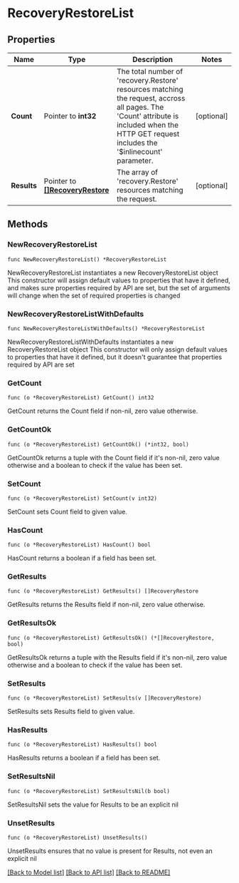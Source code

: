 # RecoveryRestoreList

## Properties

Name | Type | Description | Notes
------------ | ------------- | ------------- | -------------
**Count** | Pointer to **int32** | The total number of &#39;recovery.Restore&#39; resources matching the request, accross all pages. The &#39;Count&#39; attribute is included when the HTTP GET request includes the &#39;$inlinecount&#39; parameter. | [optional] 
**Results** | Pointer to [**[]RecoveryRestore**](RecoveryRestore.md) | The array of &#39;recovery.Restore&#39; resources matching the request. | [optional] 

## Methods

### NewRecoveryRestoreList

`func NewRecoveryRestoreList() *RecoveryRestoreList`

NewRecoveryRestoreList instantiates a new RecoveryRestoreList object
This constructor will assign default values to properties that have it defined,
and makes sure properties required by API are set, but the set of arguments
will change when the set of required properties is changed

### NewRecoveryRestoreListWithDefaults

`func NewRecoveryRestoreListWithDefaults() *RecoveryRestoreList`

NewRecoveryRestoreListWithDefaults instantiates a new RecoveryRestoreList object
This constructor will only assign default values to properties that have it defined,
but it doesn't guarantee that properties required by API are set

### GetCount

`func (o *RecoveryRestoreList) GetCount() int32`

GetCount returns the Count field if non-nil, zero value otherwise.

### GetCountOk

`func (o *RecoveryRestoreList) GetCountOk() (*int32, bool)`

GetCountOk returns a tuple with the Count field if it's non-nil, zero value otherwise
and a boolean to check if the value has been set.

### SetCount

`func (o *RecoveryRestoreList) SetCount(v int32)`

SetCount sets Count field to given value.

### HasCount

`func (o *RecoveryRestoreList) HasCount() bool`

HasCount returns a boolean if a field has been set.

### GetResults

`func (o *RecoveryRestoreList) GetResults() []RecoveryRestore`

GetResults returns the Results field if non-nil, zero value otherwise.

### GetResultsOk

`func (o *RecoveryRestoreList) GetResultsOk() (*[]RecoveryRestore, bool)`

GetResultsOk returns a tuple with the Results field if it's non-nil, zero value otherwise
and a boolean to check if the value has been set.

### SetResults

`func (o *RecoveryRestoreList) SetResults(v []RecoveryRestore)`

SetResults sets Results field to given value.

### HasResults

`func (o *RecoveryRestoreList) HasResults() bool`

HasResults returns a boolean if a field has been set.

### SetResultsNil

`func (o *RecoveryRestoreList) SetResultsNil(b bool)`

 SetResultsNil sets the value for Results to be an explicit nil

### UnsetResults
`func (o *RecoveryRestoreList) UnsetResults()`

UnsetResults ensures that no value is present for Results, not even an explicit nil

[[Back to Model list]](../README.md#documentation-for-models) [[Back to API list]](../README.md#documentation-for-api-endpoints) [[Back to README]](../README.md)


